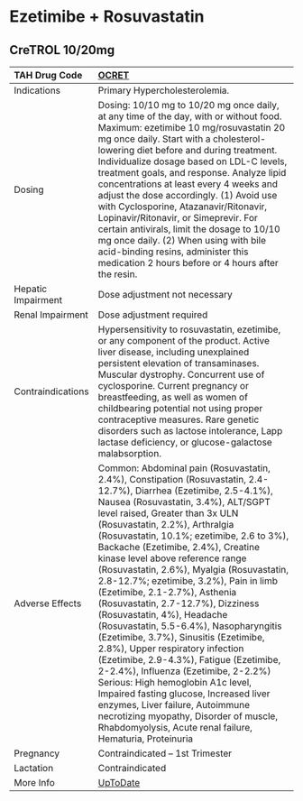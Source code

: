 # Ezetimibe + Rosuvastatin

## CreTROL 10/20mg

| TAH Drug Code      | [OCRET](https://www.tahsda.org.tw/drugs/hissearch.php?drug_code=OCRET)                                                                                                                                                                                                                                                                                                                                                                                                                                                                                                                                                                                                                                                                                                                                                                                                                                                                                                     |
|:-------------------|:---------------------------------------------------------------------------------------------------------------------------------------------------------------------------------------------------------------------------------------------------------------------------------------------------------------------------------------------------------------------------------------------------------------------------------------------------------------------------------------------------------------------------------------------------------------------------------------------------------------------------------------------------------------------------------------------------------------------------------------------------------------------------------------------------------------------------------------------------------------------------------------------------------------------------------------------------------------------------|
| Indications        | Primary Hypercholesterolemia.                                                                                                                                                                                                                                                                                                                                                                                                                                                                                                                                                                                                                                                                                                                                                                                                                                                                                                                                              |
| Dosing             | Dosing: 10/10 mg to 10/20 mg once daily, at any time of the day, with or without food. Maximum: ezetimibe 10 mg/rosuvastatin 20 mg once daily. Start with a cholesterol-lowering diet before and during treatment. Individualize dosage based on LDL-C levels, treatment goals, and response. Analyze lipid concentrations at least every 4 weeks and adjust the dose accordingly. (1) Avoid use with Cyclosporine, Atazanavir/Ritonavir, Lopinavir/Ritonavir, or Simeprevir. For certain antivirals, limit the dosage to 10/10 mg once daily. (2) When using with bile acid-binding resins, administer this medication 2 hours before or 4 hours after the resin.                                                                                                                                                                                                                                                                                                         |
| Hepatic Impairment | Dose adjustment not necessary                                                                                                                                                                                                                                                                                                                                                                                                                                                                                                                                                                                                                                                                                                                                                                                                                                                                                                                                              |
| Renal Impairment   | Dose adjustment required                                                                                                                                                                                                                                                                                                                                                                                                                                                                                                                                                                                                                                                                                                                                                                                                                                                                                                                                                   |
| Contraindications  | Hypersensitivity to rosuvastatin, ezetimibe, or any component of the product. Active liver disease, including unexplained persistent elevation of transaminases. Muscular dystrophy. Concurrent use of cyclosporine. Current pregnancy or breastfeeding, as well as women of childbearing potential not using proper contraceptive measures. Rare genetic disorders such as lactose intolerance, Lapp lactase deficiency, or glucose-galactose malabsorption.                                                                                                                                                                                                                                                                                                                                                                                                                                                                                                              |
| Adverse Effects    | Common: Abdominal pain (Rosuvastatin, 2.4%), Constipation (Rosuvastatin, 2.4-12.7%), Diarrhea (Ezetimibe, 2.5-4.1%), Nausea (Rosuvastatin, 3.4%), ALT/SGPT level raised, Greater than 3x ULN (Rosuvastatin, 2.2%), Arthralgia (Rosuvastatin, 10.1%; ezetimibe, 2.6 to 3%), Backache (Ezetimibe, 2.4%), Creatine kinase level above reference range (Rosuvastatin, 2.6%), Myalgia (Rosuvastatin, 2.8-12.7%; ezetimibe, 3.2%), Pain in limb (Ezetimibe, 2.1-2.7%), Asthenia (Rosuvastatin, 2.7-12.7%), Dizziness (Rosuvastatin, 4%), Headache (Rosuvastatin, 5.5-6.4%), Nasopharyngitis (Ezetimibe, 3.7%), Sinusitis (Ezetimibe, 2.8%), Upper respiratory infection (Ezetimibe, 2.9-4.3%), Fatigue (Ezetimibe, 2-2.4%), Influenza (Ezetimibe, 2-2.2%) Serious: High hemoglobin A1c level, Impaired fasting glucose, Increased liver enzymes, Liver failure, Autoimmune necrotizing myopathy, Disorder of muscle, Rhabdomyolysis, Acute renal failure, Hematuria, Proteinuria |
| Pregnancy          | Contraindicated – 1st Trimester                                                                                                                                                                                                                                                                                                                                                                                                                                                                                                                                                                                                                                                                                                                                                                                                                                                                                                                                            |
| Lactation          | Contraindicated                                                                                                                                                                                                                                                                                                                                                                                                                                                                                                                                                                                                                                                                                                                                                                                                                                                                                                                                                            |
| More Info          | [UpToDate](https://www.uptodate.com/contents/ezetimibe-+-rosuvastatin-drug-information)                                                                                                                                                                                                                                                                                                                                                                                                                                                                                                                                                                                                                                                                                                                                                                                                                                                                                    |

